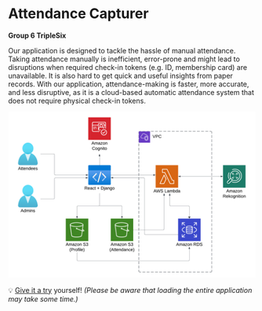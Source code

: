 # Attendance Capturer

**Group 6 TripleSix**

Our application is designed to tackle the hassle of manual attendance. Taking attendance manually is inefficient, error-prone and might lead to disruptions when required check-in tokens (e.g. ID, membership card) are unavailable. It is also hard to get quick and useful insights from paper records. With our application, attendance-making is faster, more accurate, and less disruptive, as it is a cloud-based automatic attendance system that does not require physical check-in tokens.

![architecture](architecture.png)

💡 [Give it a try](https://attendance-capturer.onrender.com/) yourself!
_(Please be aware that loading the entire application may take some time.)_